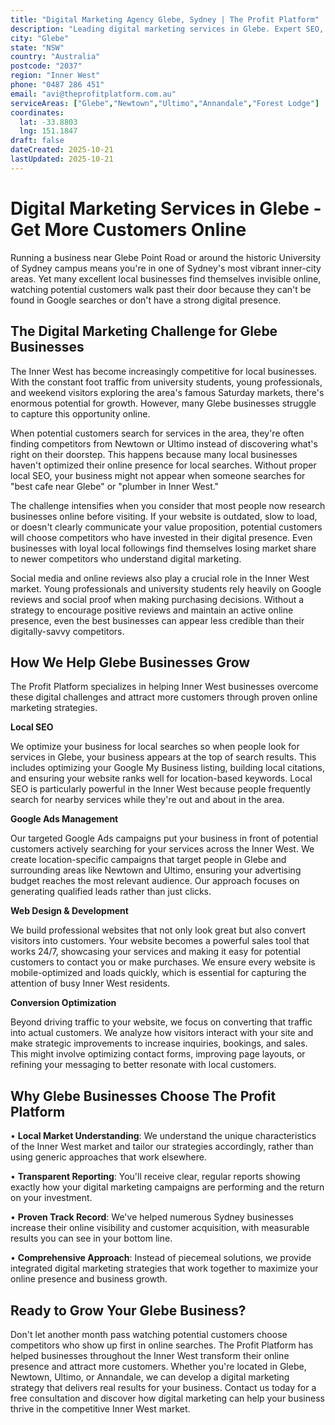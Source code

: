```yaml
---
title: "Digital Marketing Agency Glebe, Sydney | The Profit Platform"
description: "Leading digital marketing services in Glebe. Expert SEO, Google Ads & web design for Inner West businesses. Call 0487 286 451 for a free consultation."
city: "Glebe"
state: "NSW"
country: "Australia"
postcode: "2037"
region: "Inner West"
phone: "0487 286 451"
email: "avi@theprofitplatform.com.au"
serviceAreas: ["Glebe","Newtown","Ultimo","Annandale","Forest Lodge"]
coordinates:
  lat: -33.8803
  lng: 151.1847
draft: false
dateCreated: 2025-10-21
lastUpdated: 2025-10-21
---
```


# Digital Marketing Services in Glebe - Get More Customers Online

Running a business near Glebe Point Road or around the historic University of Sydney campus means you're in one of Sydney's most vibrant inner-city areas. Yet many excellent local businesses find themselves invisible online, watching potential customers walk past their door because they can't be found in Google searches or don't have a strong digital presence.

## The Digital Marketing Challenge for Glebe Businesses

The Inner West has become increasingly competitive for local businesses. With the constant foot traffic from university students, young professionals, and weekend visitors exploring the area's famous Saturday markets, there's enormous potential for growth. However, many Glebe businesses struggle to capture this opportunity online.

When potential customers search for services in the area, they're often finding competitors from Newtown or Ultimo instead of discovering what's right on their doorstep. This happens because many local businesses haven't optimized their online presence for local searches. Without proper local SEO, your business might not appear when someone searches for "best cafe near Glebe" or "plumber in Inner West."

The challenge intensifies when you consider that most people now research businesses online before visiting. If your website is outdated, slow to load, or doesn't clearly communicate your value proposition, potential customers will choose competitors who have invested in their digital presence. Even businesses with loyal local followings find themselves losing market share to newer competitors who understand digital marketing.

Social media and online reviews also play a crucial role in the Inner West market. Young professionals and university students rely heavily on Google reviews and social proof when making purchasing decisions. Without a strategy to encourage positive reviews and maintain an active online presence, even the best businesses can appear less credible than their digitally-savvy competitors.

## How We Help Glebe Businesses Grow

The Profit Platform specializes in helping Inner West businesses overcome these digital challenges and attract more customers through proven online marketing strategies.

**Local SEO**

We optimize your business for local searches so when people look for services in Glebe, your business appears at the top of search results. This includes optimizing your Google My Business listing, building local citations, and ensuring your website ranks well for location-based keywords. Local SEO is particularly powerful in the Inner West because people frequently search for nearby services while they're out and about in the area.

**Google Ads Management**

Our targeted Google Ads campaigns put your business in front of potential customers actively searching for your services across the Inner West. We create location-specific campaigns that target people in Glebe and surrounding areas like Newtown and Ultimo, ensuring your advertising budget reaches the most relevant audience. Our approach focuses on generating qualified leads rather than just clicks.

**Web Design & Development**

We build professional websites that not only look great but also convert visitors into customers. Your website becomes a powerful sales tool that works 24/7, showcasing your services and making it easy for potential customers to contact you or make purchases. We ensure every website is mobile-optimized and loads quickly, which is essential for capturing the attention of busy Inner West residents.

**Conversion Optimization**

Beyond driving traffic to your website, we focus on converting that traffic into actual customers. We analyze how visitors interact with your site and make strategic improvements to increase inquiries, bookings, and sales. This might involve optimizing contact forms, improving page layouts, or refining your messaging to better resonate with local customers.

## Why Glebe Businesses Choose The Profit Platform

• **Local Market Understanding**: We understand the unique characteristics of the Inner West market and tailor our strategies accordingly, rather than using generic approaches that work elsewhere.

• **Transparent Reporting**: You'll receive clear, regular reports showing exactly how your digital marketing campaigns are performing and the return on your investment.

• **Proven Track Record**: We've helped numerous Sydney businesses increase their online visibility and customer acquisition, with measurable results you can see in your bottom line.

• **Comprehensive Approach**: Instead of piecemeal solutions, we provide integrated digital marketing strategies that work together to maximize your online presence and business growth.

## Ready to Grow Your Glebe Business?

Don't let another month pass watching potential customers choose competitors who show up first in online searches. The Profit Platform has helped businesses throughout the Inner West transform their online presence and attract more customers. Whether you're located in Glebe, Newtown, Ultimo, or Annandale, we can develop a digital marketing strategy that delivers real results for your business. Contact us today for a free consultation and discover how digital marketing can help your business thrive in the competitive Inner West market.